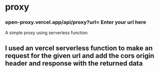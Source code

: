 # proxy
 
### open-proxy.vercel.app/api/proxy?url= Enter your url here 

A simple proxy using serverless function

<h2> I used an vercel serverless function to make an request for the given url and add the cors origin header and response with the returned data </h2>
<a href="https://proxy.v-o-i-d.vercel.app/api/hello"></a>
